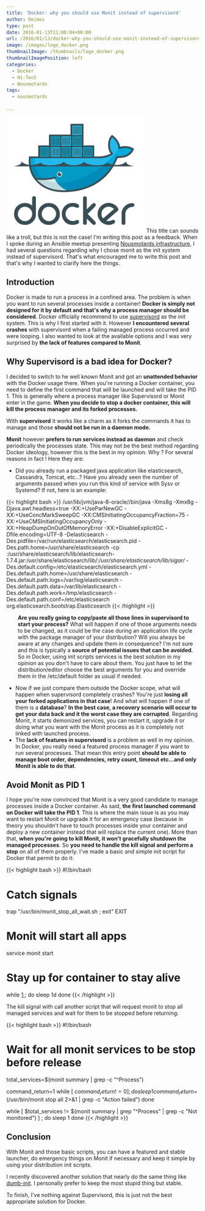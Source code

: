 ```yaml
---
title: 'Docker: why you should use Monit instead of supervisord'
author: Deimos
type: post
date: 2016-01-13T11:00:04+00:00
url: /2016/01/13/docker-why-you-should-use-monit-instead-of-supervisord/
image: /images/logo_docker.png
thumbnailImage: /thumbnails/logo_docker.png
thumbnailImagePosition: left
categories:
  - Docker
  - Hi-Tech
  - Nousmotards
tags:
  - nousmotards

---
```

![docker-logo](/images/logo_docker.png)
This title can sounds like a troll, but this is not the case! I'm writing this post as a feedback. When I spoke during an Ansible meetup presenting [Nousmotards infrastructure][1], I had several questions regarding why I chose monit as the init system instead of supervisord. That's what encouraged me to write this post and that's why I wanted to clarify here the things.

## Introduction

Docker is made to run a process in a confined area. The problem is when you want to run several processes inside a container! **Docker is simply not designed for it by default and that's why a process manager should be considered**. Docker officially recommend to use [supervisord][2] as the init system. This is why I first started with it. However **I encountered several crashes** with supervisord when a failing managed process occurred and were looping. I also wanted to look at the available options and I was very surprised by **the lack of features compared to Monit**.

## Why Supervisord is a bad idea for Docker?

I decided to switch to he well known Monit and got an **unattended behavior** with the Docker usage there. When you're running a Docker container, you need to define the first command that will be launched and will take the PID 1. This is generally where a process manager like Supervisord or Monit enter in the game. **When you decide to stop a docker container, this will kill the process manager and its forked processes.**

With **supervisord** it works like a charm as it forks the commands it has to manage and those **should not be run in a daemon mode.**
  
**Monit** however **prefers to run services instead as daemon** and check periodically the processes state. This may not be the best method regarding Docker ideology, however this is the best in my opinion. Why ? For several reasons in fact ! Here they are:

  * Did you already run a packaged java application like elasticsearch, Cassandra, Tomcat, etc...? Have you already seen the number of arguments passed when you run this kind of service with Sysv or Systemd? If not, here is an example:

{{< highlight bash >}}
/usr/lib/jvm/java-8-oracle//bin/java -Xms8g -Xmx8g -Djava.awt.headless=true -XX:+UseParNewGC
-XX:+UseConcMarkSweepGC -XX:CMSInitiatingOccupancyFraction=75 -XX:+UseCMSInitiatingOccupancyOnly
-XX:+HeapDumpOnOutOfMemoryError -XX:+DisableExplicitGC -Dfile.encoding=UTF-8 -Delasticsearch
-Des.pidfile=/var/run/elasticsearch/elasticsearch.pid -Des.path.home=/usr/share/elasticsearch
-cp :/usr/share/elasticsearch/lib/elasticsearch-1.7.4.jar:/usr/share/elasticsearch/lib/*:/usr/share/elasticsearch/lib/sigar/*
-Des.default.config=/etc/elasticsearch/elasticsearch.yml -Des.default.path.home=/usr/share/elasticsearch
-Des.default.path.logs=/var/log/elasticsearch -Des.default.path.data=/var/lib/elasticsearch
-Des.default.path.work=/tmp/elasticsearch -Des.default.path.conf=/etc/elasticsearch org.elasticsearch.bootstrap.Elasticsearch
{{< /highlight >}}

<p style="padding-left: 30px;">
  <strong>Are you really going to copy/paste all those lines in supervisord to start your process?</strong> What will happen if one of those arguments needs to be changed, as it could be the case during an application life cycle with the package manager of your distribution? Will you always be aware at any changes and update them in consequence? I'm not sure and this is typically a <strong>source of potential issues that can be avoided</strong>. So in Docker, using init scripts services is the best solution in my opinion as you don't have to care about them. You just have to let the distribution/editor choose the best arguments for you and override them in the /etc/default folder as usual if needed.

  * Now if we just compare them outside the Docker scope, what will happen when supervisord completely crashes? You're just **losing all your forked applications in that case**! And what will happen if one of them is a **database**? **In the best case, a recovery scenario will occur to get your data back and it the worst case they are corrupted**. Regarding Monit, it starts demonized services, you can restart it, upgrade it or doing what you want with the Monit process as it is completely not linked with launched process.
  * The **lack of features in supervisord** is a problem as well in my opinion. In Docker, you really need a featured process manager if you want to run several processes. That mean this entry point **should be able to manage boot order, dependencies, retry count, timeout etc...and only Monit is able to do that**.

## Avoid Monit as PID 1

I hope you're now convinced that Monit is a very good candidate to manage processes inside a Docker container. As said, **the first launched command on Docker will take the PID 1**. This is where the main issue is as you may want to restart Monit or upgrade it for an emergency case (because in theory you shouldn't have to touch processes inside your container and deploy a new container instead that will replace the current one). More than that, **when you're going to kill Monit, it won't gracefully shutdown the managed processes**. So **you need to handle the kill signal and perform a stop** on all of them properly. I've made a basic and simple init script for Docker that permit to do it:

{{< highlight bash >}}
#!/bin/bash

# Catch signals
trap "/usr/bin/monit_stop_all_wait.sh ; exit" EXIT

# Monit will start all apps
service monit start

# Stay up for container to stay alive
while [ 1 ] ; do
   sleep 1d
done
{{< /highlight >}}

The kill signal with call another script that will request monit to stop all managed services and wait for them to be stopped before returning:

{{< highlight bash >}}
#!/bin/bash
# Wait for all monit services to be stop before release

total_services=$(monit summary | grep -c "^Process")

command_return=1
while [ $command_return != 0 ] ; do
   sleep 1
   command_return=$(/usr/bin/monit stop all 2&gt;&1 | grep -c "Action failed")
done

while [ $total_services != $(monit summary | grep "^Process" | grep -c "Not monitored") ] ; do
   sleep 1
done
{{< /highlight >}}

## Conclusion

With Monit and those basic scripts, you can have a featured and stable launcher, do emergency things on Monit if necessary and keep it simple by using your distribution init scripts.

I recently discovered another solution that nearly do the same thing like [dumb-init][3]. I personally prefer to keep the most stupid thing but stable.

To finish, I've nothing against Supervisord, this is just not the best appropriate solution for Docker.

 [1]: http://www.meetup.com/fr/Ansible-Paris/events/223572292/
 [2]: https://docs.docker.com/engine/articles/using_supervisord/
 [3]: http://engineeringblog.yelp.com/2016/01/dumb-init-an-init-for-docker.html